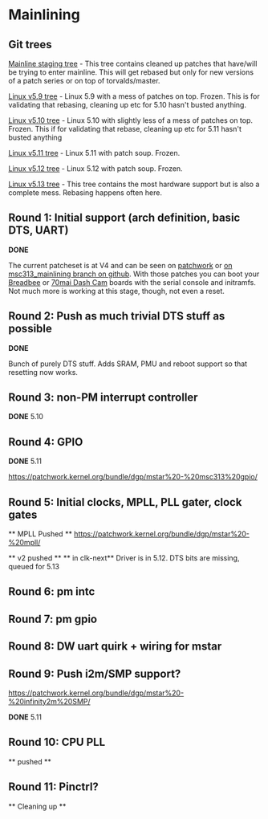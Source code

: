 # Mainlining

## Git trees

[Mainline staging tree](https://github.com/fifteenhex/linux/tree/msc313_mainlining) - This tree contains cleaned up patches that have/will be trying to enter mainline. This will get rebased but only for new versions of a patch series or on top of torvalds/master.

[Linux v5.9 tree](https://github.com/fifteenhex/linux/tree/mstar_v5_9_rebase) - Linux 5.9 with a mess of patches on top. Frozen. This is for validating that rebasing, cleaning up etc for 5.10 hasn't busted anything.

[Linux v5.10 tree](https://github.com/fifteenhex/linux/tree/mstar_v5_10_rebase) - Linux 5.10 with slightly less of a mess of patches on top. Frozen. This if for validating that rebase, cleaning up etc for 5.11 hasn't busted anything

[Linux v5.11 tree](https://github.com/fifteenhex/linux/tree/mstar_v5_11_rebase) - Linux 5.11 with patch soup. Frozen.

[Linux v5.12 tree](https://github.com/fifteenhex/linux/tree/mstar_v5_12_rebase) - Linux 5.12 with patch soup. Frozen.

[Linux v5.13 tree](https://github.com/fifteenhex/linux/tree/mstar_v5_13_rebase) - This tree contains the most hardware support but is also a complete mess. Rebasing happens often here.

## Round 1: Initial support (arch definition, basic DTS, UART)

**DONE**

The current patcheset is at V4 and can be seen on [patchwork](https://patchwork.kernel.org/cover/11607257/) or [on msc313_mainlining branch on github](https://github.com/fifteenhex/linux/commits/msc313_mainlining). With those patches you can boot your [Breadbee](https://github.com/breadbee/breadbee/) or [70mai Dash Cam](boards/dashcamlite.md) boards with the serial console and initramfs. Not much more is working at this stage, though, not even a reset.

## Round 2: Push as much trivial DTS stuff as possible

**DONE**

Bunch of purely DTS stuff. Adds SRAM, PMU and reboot support so that resetting now works.

## Round 3: non-PM interrupt controller

**DONE** 5.10

## Round 4: GPIO

**DONE** 5.11

https://patchwork.kernel.org/bundle/dgp/mstar%20-%20msc313%20gpio/


## Round 5: Initial clocks, MPLL, PLL gater, clock gates

** MPLL Pushed ** 
https://patchwork.kernel.org/bundle/dgp/mstar%20-%20mpll/

** v2 pushed **
** in clk-next** Driver is in 5.12. DTS bits are missing, queued for 5.13

## Round 6: pm intc

## Round 7: pm gpio

## Round 8: DW uart quirk + wiring for mstar

## Round 9: Push i2m/SMP support?

https://patchwork.kernel.org/bundle/dgp/mstar%20-%20infinity2m%20SMP/

**DONE** 5.11

## Round 10: CPU PLL

** pushed **

## Round 11: Pinctrl?

** Cleaning up **

